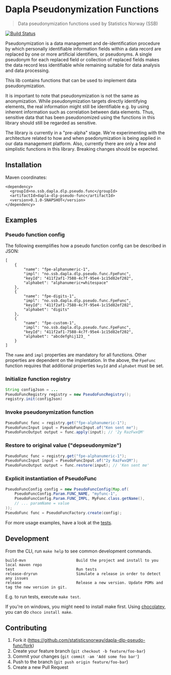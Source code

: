 # Dapla Pseudonymization Functions

> Data pseudonymization functions used by Statistics Norway (SSB)

[![Build Status](https://drone.prod-bip-ci.ssb.no/api/badges/statisticsnorway/dapla-dlp-pseudo-func/status.svg)](https://drone.prod-bip-ci.ssb.no/statisticsnorway/dapla-dlp-pseudo-func)

Pseudonymization is a data management and de-identification procedure by which personally identifiable information fields within a data record are replaced by one or more artificial identifiers, or pseudonyms. A single pseudonym for each replaced field or collection of replaced fields makes the data record less identifiable while remaining suitable for data analysis and data processing.

This lib contains functions that can be used to implement data pseudonymization.

It is important to note that pseudonymization is not the same as anonymization. While pseudonymization targets directly identifying elements, the real information might still be identifiable e.g. by using inherent information such as correlation between data elements. Thus, sensitive data that has been pseudonomized using the functions in this library should still be regarded as sensitive.

The library is currently in a "pre-alpha" stage. We're experimenting with the architecture related to how and when psedonymization is being applied in our data management platform. Also, currently there are only a few and simplistic functions in this library. Breaking changes should be expected.


## Installation

Maven coordinates:
```
<dependency>
  <groupId>no.ssb.dapla.dlp.pseudo.func</groupId>
  <artifactId>dapla-dlp-pseudo-func</artifactId>
  <version>0.1.0-SNAPSHOT</version>
</dependency>
```

## Examples

### Pseudo function config

The following exemplifies how a pseudo function config can be described in JSON:
```
[
	{
		"name": "fpe-alphanumeric-1",
		"impl": "no.ssb.dapla.dlp.pseudo.func.FpeFunc",
		"keyId": "411f2af1-7588-4c7f-95e4-1c15d82ef202",
		"alphabet": "alphanumeric+whitespace"
	},
	{
		"name": "fpe-digits-1",
		"impl": "no.ssb.dapla.dlp.pseudo.func.FpeFunc",
		"keyId": "411f2af1-7588-4c7f-95e4-1c15d82ef202",
		"alphabet": "digits"
	},
	{	
		"name": "fpe-custom-1",
		"impl": "no.ssb.dapla.dlp.pseudo.func.FpeFunc",
		"keyId": "411f2af1-7588-4c7f-95e4-1c15d82ef202",
		"alphabet": "abcdefghij123_ "
	}
] 
```

The `name` and `impl` properties are mandatory for all functions.
Other properties are dependent on the implentation. In the above,
the `FpeFunc` function requires that additional properties `keyId` and `alphabet`
must be set. 

### Initialize function registry
```java
String configJson = ...
PseudoFuncRegistry registry = new PseudoFuncRegistry();
registry.init(configJson)
```

### Invoke pseudonymization function
```java
PseudoFunc func = registry.get("fpe-alphanumeric-1");
PseudoFuncInput input = PseudoFuncInput.of("Ken sent me");
PseudoFuncOutput output = func.apply(input); // '2y RazFwxQM'
```

### Restore to original value ("depseudonymize")
```java
PseudoFunc func = registry.get("fpe-alphanumeric-1");
PseudoFuncInput input = PseudoFuncInput.of("2y RazFwxQM");
PseudoFuncOutput output = func.restore(input); // 'Ken sent me'
```

### Explicit instantiation of PseudoFunc
```java
PseudoFuncConfig config = new PseudoFuncConfig(Map.of(
    PseudoFuncConfig.Param.FUNC_NAME, "myfunc-1",
    PseudoFuncConfig.Param.FUNC_IMPL, MyFunc.class.getName(),
    // ... paramName = value
));
PseudoFunc func = PseudoFuncFactory.create(config);
```

For more usage examples, have a look at the [tests](https://github.com/statisticsnorway/dapla-dlp-pseudo-func/tree/master/tests).


## Development

From the CLI, run `make help` to see common development commands.

```
build-mvn                      Build the project and install to you local maven repo
test                           Run tests
release-dryrun                 Simulate a release in order to detect any issues
release                        Release a new version. Update POMs and tag the new version in git.
```

E.g. to run tests, execute `make test`.

If you're on windows, you might need to install make first. Using [chocolatey](https://chocolatey.org/), you can do `choco install make`.


## Contributing
1. Fork it (https://github.com/statisticsnorway/dapla-dlp-pseudo-func/fork)
2. Create your feature branch (`git checkout -b feature/foo-bar`)
3. Commit your changes (`git commit -am 'Add some foo bar'`)
4. Push to the branch (`git push origin feature/foo-bar`)
5. Create a new Pull Request
